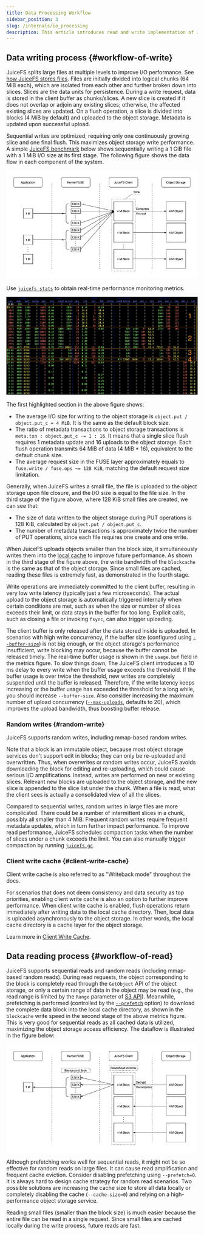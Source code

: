 ```yaml
---
title: Data Processing Workflow
sidebar_position: 3
slug: /internals/io_processing
description: This article introduces read and write implementation of JuiceFS, including how it splits files into chunks.
---
```


## Data writing process {#workflow-of-write}

JuiceFS splits large files at multiple levels to improve I/O performance. See [how JuiceFS stores files](./architecture.md#how-juicefs-store-files). Files are initially divided into logical chunks (64 MiB each), which are isolated from each other and further broken down into slices. Slices are the data units for persistence. During a write request, data is stored in the client buffer as chunks/slices. A new slice is created if it does not overlap or adjoin any existing slices; otherwise, the affected existing slices are updated. On a flush operation, a slice is divided into blocks (4 MiB by default) and uploaded to the object storage. Metadata is updated upon successful upload.

Sequential writes are optimized, requiring only one continuously growing slice and one final flush. This maximizes object storage write performance. A simple [JuiceFS benchmark](../benchmark/performance_evaluation_guide.md) below shows sequentially writing a 1 GiB file with a 1 MiB I/O size at its first stage. The following figure shows the data flow in each component of the system.

![internals-write](../images/internals-write.png)

Use [`juicefs stats`](../reference/command_reference.md#stats) to obtain real-time performance monitoring metrics.

![internals-stats](../images/internals-stats.png)

The first highlighted section in the above figure shows:

- The average I/O size for writing to the object storage is `object.put / object.put_c = 4 MiB`. It is the same as the default block size.
- The ratio of metadata transactions to object storage transactions is `meta.txn : object.put_c -= 1 : 16`. It means that a single slice flush requires 1 metadata update and 16 uploads to the object storage. Each flush operation transmits 64 MiB of data (4 MiB * 16), equivalent to the default chunk size.
- The average request size in the FUSE layer approximately equals to `fuse.write / fuse.ops ~= 128 KiB`, matching the default request size limitation.

Generally, when JuiceFS writes a small file, the file is uploaded to the object storage upon file closure, and the I/O size is equal to the file size. In the third stage of the figure above, where 128 KiB small files are created, we can see that:

- The size of data written to the object storage during PUT operations is 128 KiB, calculated by `object.put / object.put_c`.
- The number of metadata transactions is approximately twice the number of PUT operations, since each file requires one create and one write.

When JuiceFS uploads objects smaller than the block size, it simultaneously writes them into the [local cache](../guide/cache.md) to improve future performance. As shown in the third stage of the figure above, the write bandwidth of the `blockcache` is the same as that of the object storage. Since small files are cached, reading these files is extremely fast, as demonstrated in the fourth stage.

Write operations are immediately committed to the client buffer, resulting in very low write latency (typically just a few microseconds). The actual upload to the object storage is automatically triggered internally when certain conditions are met, such as when the size or number of slices exceeds their limit, or data stays in the buffer for too long. Explicit calls, such as closing a file or invoking `fsync`, can also trigger uploading.

The client buffer is only released after the data stored inside is uploaded. In scenarios with high write concurrency, if the buffer size (configured using [`--buffer-size`](../reference/command_reference.md#mount)) is not big enough, or the object storage's performance insufficient, write blocking may occur, because the buffer cannot be released timely. The real-time buffer usage is shown in the `usage.buf` field in the metrics figure. To slow things down, The JuiceFS client introduces a 10 ms delay to every write when the buffer usage exceeds the threshold. If the buffer usage is over twice the threshold, new writes are completely suspended until the buffer is released. Therefore, if the write latency keeps increasing or the buffer usage has exceeded the threshold for a long while, you should increase `--buffer-size`. Also consider increasing the maximum number of upload concurrency ([`--max-uploads`](../reference/command_reference.md#mount), defaults to 20), which improves the upload bandwidth, thus boosting buffer release.

### Random writes {#random-write}

JuiceFS supports random writes, including mmap-based random writes.

Note that a block is an immutable object, because most object storage services don't support edit in blocks; they can only be re-uploaded and overwritten. Thus, when overwrites or random writes occur, JuiceFS avoids downloading the block for editing and re-uploading, which could cause serious I/O amplifications. Instead, writes are performed on new or existing slices. Relevant new blocks are uploaded to the object storage, and the new slice is appended to the slice list under the chunk. When a file is read, what the client sees is actually a consolidated view of all the slices.

Compared to sequential writes, random writes in large files are more complicated. There could be a number of intermittent slices in a chunk, possibly all smaller than 4 MiB. Frequent random writes require frequent metadata updates, which in turn further impact performance. To improve read performance, JuiceFS schedules compaction tasks when the number of slices under a chunk exceeds the limit. You can also manually trigger compaction by running [`juicefs gc`](../administration/status_check_and_maintenance.md#gc).

### Client write cache {#client-write-cache}

Client write cache is also referred to as "Writeback mode" throughout the docs.

For scenarios that does not deem consistency and data security as top priorities, enabling client write cache is also an option to further improve performance. When client write cache is enabled, flush operations return immediately after writing data to the local cache directory. Then, local data is uploaded asynchronously to the object storage. In other words, the local cache directory is a cache layer for the object storage.

Learn more in [Client Write Cache](../guide/cache.md#client-write-cache).

## Data reading process {#workflow-of-read}

JuiceFS supports sequential reads and random reads (including mmap-based random reads). During read requests, the object corresponding to the block is completely read through the `GetObject` API of the object storage, or only a certain range of data in the object may be read (e.g., the read range is limited by the `Range` parameter of [S3 API](https://docs.aws.amazon.com/AmazonS3/latest/API/API_GetObject.html)). Meanwhile, prefetching is performed (controlled by the [`--prefetch`](../reference/command_reference.md#mount) option) to download the complete data block into the local cache directory, as shown in the `blockcache` write speed in the second stage of the above metrics figure. This is very good for sequential reads as all cached data is utilized, maximizing the object storage access efficiency. The dataflow is illustrated in the figure below:

![internals-read](../images/internals-read.png)

Although prefetching works well for sequential reads, it might not be so effective for random reads on large files. It can cause read amplification and frequent cache eviction. Consider disabling prefetching using `--prefetch=0`. It is always hard to design cache strategy for random read scenarios. Two possible solutions are increasing the cache size to store all data locally or completely disabling the cache (`--cache-size=0`) and relying on a high-performance object storage service.

Reading small files (smaller than the block size) is much easier because the entire file can be read in a single request. Since small files are cached locally during the write process, future reads are fast.
